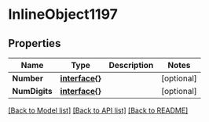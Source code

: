 # InlineObject1197

## Properties

Name | Type | Description | Notes
------------ | ------------- | ------------- | -------------
**Number** | [**interface{}**](.md) |  | [optional] 
**NumDigits** | [**interface{}**](.md) |  | [optional] 

[[Back to Model list]](../README.md#documentation-for-models) [[Back to API list]](../README.md#documentation-for-api-endpoints) [[Back to README]](../README.md)


